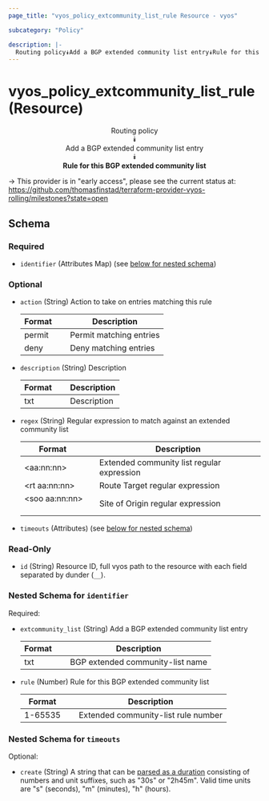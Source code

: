 ```yaml
---
page_title: "vyos_policy_extcommunity_list_rule Resource - vyos"

subcategory: "Policy"

description: |- 
  Routing policy⯯Add a BGP extended community list entry⯯Rule for this BGP extended community list
---
```


# vyos_policy_extcommunity_list_rule (Resource)
<center>

Routing policy  
⯯  
Add a BGP extended community list entry  
⯯  
**Rule for this BGP extended community list**


</center>

-> This provider is in "early access", please see the current status at: https://github.com/thomasfinstad/terraform-provider-vyos-rolling/milestones?state=open

## Schema

### Required

- `identifier` (Attributes Map) (see [below for nested schema](#nestedatt--identifier))

### Optional

- `action` (String) Action to take on entries matching this rule

    |Format  &emsp;|Description              |
    |----------|---------------------------|
    |permit  &emsp;|Permit matching entries  |
    |deny    &emsp;|Deny matching entries    |
- `description` (String) Description

    |Format  &emsp;|Description  |
    |----------|---------------|
    |txt     &emsp;|Description  |
- `regex` (String) Regular expression to match against an extended community list

    |Format          &emsp;|Description                                 |
    |------------------|----------------------------------------------|
    |&lt;aa:nn:nn&gt;      &emsp;|Extended community list regular expression  |
    |&lt;rt aa:nn:nn&gt;   &emsp;|Route Target regular expression             |
    |&lt;soo aa:nn:nn&gt;  &emsp;|Site of Origin regular expression           |
- `timeouts` (Attributes) (see [below for nested schema](#nestedatt--timeouts))

### Read-Only

- `id` (String) Resource ID, full vyos path to the resource with each field separated by dunder (`__`).

<a id="nestedatt--identifier"></a>
### Nested Schema for `identifier`

Required:

- `extcommunity_list` (String) Add a BGP extended community list entry

    |Format  &emsp;|Description                       |
    |----------|------------------------------------|
    |txt     &emsp;|BGP extended community-list name  |
- `rule` (Number) Rule for this BGP extended community list

    |Format   &emsp;|Description                          |
    |-----------|---------------------------------------|
    |1-65535  &emsp;|Extended community-list rule number  |


<a id="nestedatt--timeouts"></a>
### Nested Schema for `timeouts`

Optional:

- `create` (String) A string that can be [parsed as a duration](https://pkg.go.dev/time#ParseDuration) consisting of numbers and unit suffixes, such as &#34;30s&#34; or &#34;2h45m&#34;. Valid time units are &#34;s&#34; (seconds), &#34;m&#34; (minutes), &#34;h&#34; (hours).  
